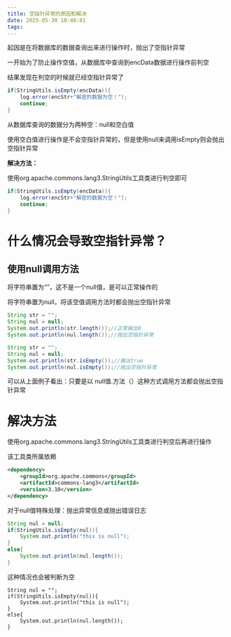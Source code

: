 ```yaml
---
title: 空指针异常的原因和解决
date: 2025-05-30 10:48:01
tags:
---
```


起因是在将数据库的数据查询出来进行操作时，抛出了空指针异常

一开始为了防止操作空值，从数据库中查询到encData数据进行操作前判空

结果发现在判空的时候就已经空指针异常了

````java
if(StringUtils.isEmpty(encData)){
    log.error(encStr+"解密的数据为空！");
    continue;
}
````



从数据库查询的数据分为两种空：null和空白值

使用空白值进行操作是不会空指针异常的，但是使用null来调用isEmpty则会抛出空指针异常

**解决方法：**

使用org.apache.commons.lang3.StringUtils工具类进行判空即可

```java
if(StringUtils.isEmpty(encData)){
    log.error(encStr+"解密的数据为空！");
    continue;
}
```

# 什么情况会导致空指针异常？

## 使用null调用方法

将字符串置为“”，这不是一个null值，是可以正常操作的

将字符串置为null，将该空值调用方法时都会抛出空指针异常

```java
String str = "";
String nul = null;
System.out.println(str.length());//正常输出0
System.out.println(nul.length());//抛出空指针异常
```



```java
String str = "";
String nul = null;
System.out.println(str.isEmpty());//输出true
System.out.println(nul.isEmpty());//抛出空指针异常
```

可以从上面例子看出：只要是以 null值.方法（）这种方式调用方法都会抛出空指针异常



# 解决方法

使用org.apache.commons.lang3.StringUtils工具类进行判空后再进行操作

该工具类所属依赖

```xml
<dependency>
    <groupId>org.apache.commons</groupId>
    <artifactId>commons-lang3</artifactId>
    <version>3.10</version>
</dependency>
```



对于null值特殊处理：抛出异常信息或抛出错误日志

```java
String nul = null;
if(StringUtils.isEmpty(nul)){
	System.out.println("this is null");
}
else{
	System.out.println(nul.length());
}
```



这种情况也会被判断为空

```
String nul = "";
if(StringUtils.isEmpty(nul)){
	System.out.println("this is null");
}
else{
	System.out.println(nul.length());
}
```

